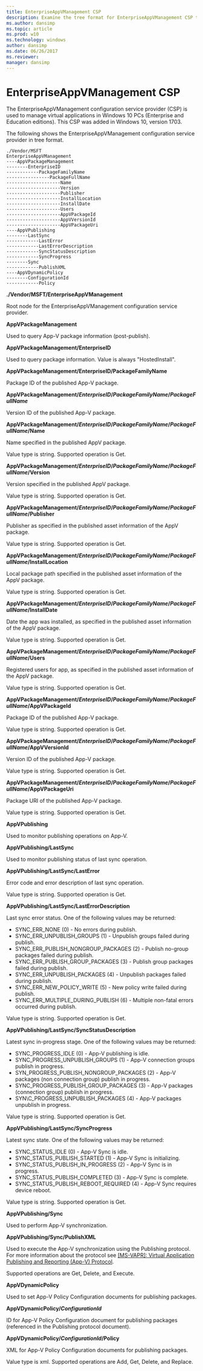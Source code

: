```yaml
---
title: EnterpriseAppVManagement CSP
description: Examine the tree format for EnterpriseAppVManagement CSP to manage virtual applications in Windows 10 PCs.(Enterprise and Education editions). 
ms.author: dansimp
ms.topic: article
ms.prod: w10
ms.technology: windows
author: dansimp
ms.date: 06/26/2017
ms.reviewer: 
manager: dansimp
---
```


# EnterpriseAppVManagement CSP

The EnterpriseAppVManagement configuration service provider (CSP) is used to manage virtual applications in Windows 10 PCs (Enterprise and Education editions). This CSP was added in Windows 10, version 1703.

The following shows the EnterpriseAppVManagement configuration service provider in tree format.
```
./Vendor/MSFT
EnterpriseAppVManagement
----AppVPackageManagement
--------EnterpriseID
------------PackageFamilyName
----------------PackageFullName
--------------------Name
--------------------Version
--------------------Publisher
--------------------InstallLocation
--------------------InstallDate
--------------------Users
--------------------AppVPackageId
--------------------AppVVersionId
--------------------AppVPackageUri
----AppVPublishing
--------LastSync
------------LastError
------------LastErrorDescription
------------SyncStatusDescription
------------SyncProgress
--------Sync
------------PublishXML
----AppVDynamicPolicy
--------ConfigurationId
------------Policy
```
**./Vendor/MSFT/EnterpriseAppVManagement**  
<p>Root node for the EnterpriseAppVManagement configuration service provider.</p>

**AppVPackageManagement**  
<p>Used to query App-V package information (post-publish).</p> 

**AppVPackageManagement/EnterpriseID**  
<p>Used to query package information. Value is always &quot;HostedInstall&quot;.</p>

**AppVPackageManagement/EnterpriseID/PackageFamilyName**  
<p>Package ID of the published App-V package.</p>

**AppVPackageManagement/*EnterpriseID*/*PackageFamilyName*/*PackageFullName***  
<p>Version ID of the published App-V package.</p>

**AppVPackageManagement/*EnterpriseID*/*PackageFamilyName*/*PackageFullName*/Name**  
<p>Name specified in the published AppV package.</p>
<p>Value type is string. Supported operation is Get.</p>

**AppVPackageManagement/*EnterpriseID*/*PackageFamilyName*/*PackageFullName*/Version**  
<p>Version specified in the published AppV package.</p>
<p>Value type is string. Supported operation is Get.</p>

**AppVPackageManagement/*EnterpriseID*/*PackageFamilyName*/*PackageFullName*/Publisher**  
<p>Publisher as specified in the published asset information of the AppV package.</p>
<p>Value type is string. Supported operation is Get.</p>

**AppVPackageManagement/*EnterpriseID*/*PackageFamilyName*/*PackageFullName*/InstallLocation**  
<p>Local package path specified in the published asset information of the AppV package.</p>
<p>Value type is string. Supported operation is Get.</p>

**AppVPackageManagement/*EnterpriseID*/*PackageFamilyName*/*PackageFullName*/InstallDate**  
<p>Date the app was installed, as specified in the published asset information of the AppV package.</p>
<p>Value type is string. Supported operation is Get.</p>

**AppVPackageManagement/*EnterpriseID*/*PackageFamilyName*/*PackageFullName*/Users**  
<p>Registered users for app, as specified in the published asset information of the AppV package.</p>
<p>Value type is string. Supported operation is Get.</p>

**AppVPackageManagement/*EnterpriseID*/*PackageFamilyName*/*PackageFullName*/AppVPackageId**  
<p>   Package ID of the published App-V package.</p>
<p>Value type is string. Supported operation is Get.</p>

**AppVPackageManagement/*EnterpriseID*/*PackageFamilyName*/*PackageFullName*/AppVVersionId**  
<p>Version ID of the published App-V package.</p>
<p>Value type is string. Supported operation is Get.</p>

**AppVPackageManagement/*EnterpriseID*/*PackageFamilyName*/*PackageFullName*/AppVPackageUri**  
<p>Package URI of the published App-V package.</p>
<p>Value type is string. Supported operation is Get.</p>

**AppVPublishing**  
<p>Used to monitor publishing operations on App-V.</p>

**AppVPublishing/LastSync**  
<p>Used to monitor publishing status of last sync operation.</p>

**AppVPublishing/LastSync/LastError**  
<p>Error code and error description of last sync operation.</p>
<p>Value type is string. Supported operation is Get.</p>

**AppVPublishing/LastSync/LastErrorDescription**  
<p>Last sync error status. One of the following values may be returned:</p>

- SYNC\_ERR_NONE (0) - No errors during publish.
- SYNC\_ERR\_UNPUBLISH_GROUPS (1) - Unpublish groups failed during publish.
- SYNC\_ERR\_PUBLISH\_NONGROUP_PACKAGES (2) - Publish no-group packages failed during publish.
- SYNC\_ERR\_PUBLISH\_GROUP_PACKAGES (3) - Publish group packages failed during publish.
- SYNC\_ERR\_UNPUBLISH_PACKAGES (4) - Unpublish packages failed during publish.
- SYNC\_ERR\_NEW_POLICY_WRITE (5) - New policy write failed during publish.
- SYNC\_ERR\_MULTIPLE\_DURING_PUBLISH (6) - Multiple non-fatal errors occurred during publish.

<p>Value type is string. Supported operation is Get.</p>

**AppVPublishing/LastSync/SyncStatusDescription**  
<p>Latest sync in-progress stage. One of the following values may be returned:</p>

- SYNC\_PROGRESS_IDLE (0) - App-V publishing is idle.
- SYNC\_PROGRESS\_UNPUBLISH_GROUPS (1) - App-V connection groups publish in progress.
- SYN\_PROGRESS\_PUBLISH\_NONGROUP_PACKAGES (2) - App-V packages (non connection group) publish in progress.
- SYNC\_PROGRESS\_PUBLISH\_GROUP_PACKAGES (3) - App-V packages (connection group) publish in progress.
- SYN\C_PROGRESS_UNPUBLISH_PACKAGES (4) - App-V packages unpublish in progress.

<p>Value type is string. Supported operation is Get.</p>

<strong>AppVPublishing/LastSync/SyncProgress</strong><br/><p>Latest sync state. One of the following values may be returned:</p>

- SYNC\_STATUS_IDLE (0) - App-V Sync is idle.
- SYNC\_STATUS\_PUBLISH_STARTED (1) - App-V Sync is initializing.
- SYNC\_STATUS\_PUBLISH\_IN_PROGRESS (2) - App-V Sync is in progress.
- SYNC\_STATUS\_PUBLISH\_COMPLETED (3) - App-V Sync is complete.
- SYNC\_STATUS\_PUBLISH\_REBOOT_REQUIRED (4) - App-V Sync requires device reboot.

<p>Value type is string. Supported operation is Get.</p>

**AppVPublishing/Sync**  
<p>Used to perform App-V synchronization.</p>

**AppVPublishing/Sync/PublishXML**  
<p>Used to execute the App-V synchronization using the Publishing protocol. For more information about the protocol see <a href="/openspecs/windows_protocols/ms-vapr/a05e030d-4fb9-4c8d-984b-971253b62be8" data-raw-source="[[MS-VAPR]: Virtual Application Publishing and Reporting (App-V) Protocol](/openspecs/windows_protocols/ms-vapr/a05e030d-4fb9-4c8d-984b-971253b62be8)">[MS-VAPR]: Virtual Application Publishing and Reporting (App-V) Protocol</a>.</p>
<p>Supported operations are Get, Delete, and Execute.</p>


**AppVDynamicPolicy**  
<p>Used to set App-V Policy Configuration documents for publishing packages.</p>

**AppVDynamicPolicy/*ConfigurationId***  
<p>ID for App-V Policy Configuration document for publishing packages (referenced in the Publishing protocol document).</p>

**AppVDynamicPolicy/*ConfigurationId*/Policy**  
<p>XML for App-V Policy Configuration documents for publishing packages.</p>
<p>Value type is xml. Supported operations are Add, Get, Delete, and Replace.</p>